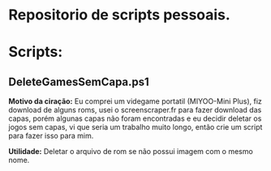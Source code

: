 # Repositorio de scripts pessoais.
# Scripts:

## **DeleteGamesSemCapa.ps1**

**Motivo da ciração:**
Eu comprei um videgame portatil (MIYOO-Mini Plus), fiz download de alguns roms, usei o screenscraper.fr para fazer download das capas, porém algunas capas não foram encontradas e eu decidir deletar os jogos sem capas, vi que seria um trabalho muito longo, então crie um script para fazer isso para mim. 

**Utilidade:**
Deletar o arquivo de rom se não possui imagem com o mesmo nome.
